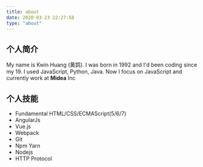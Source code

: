 ```yaml
---
title: about
date: 2020-03-23 22:27:58
type: "about"
---
```




<div>
  <h2>个人简介</h2>
  <p>My name is Kwin Huang (黄鹍). I was born in 1992 and I'd been coding since my 19. I used JavaScript, Python, Java. Now I focus on JavaScript and currently work at <b>Midea</b> Inc</p>
  <h2 class="hr">
    <span>个人技能</span>
  </h2>
  <ul class="skill-list non-style-list">
    <li class="post-list-item">Fundamental HTML/CSS/ECMAScript(5/6/7)</li>
    <li class="post-list-item">AngularJs</li>
    <li class="post-list-item">Vue.js</li>
    <li class="post-list-item">Webpack</li>
    <li class="post-list-item">Git</li>
    <li class="post-list-item">Npm Yarn</li>
    <li class="post-list-item">Nodejs</li>
    <li class="post-list-item">HTTP Protocol</li>
  </ul>
</div>

